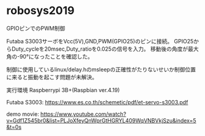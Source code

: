 # robosys2019

GPIOピンでのPWM制御

Futaba S3003サーボをVcc(5V),GND,PWM(GPIO25)のピンに接続。
GPIO25からDuty_cycleを20msec,Duty_ratioを0.025の信号を入力。
移動後の角度が最大角の-90°になったことを確認した。

制御に使用しているlinux/delay.hのmsleepの正確性がたりないせいか制御位置に来ると振動を起こす問題が未解決。 

実行環境
Raspberrypi 3B+(Raspbian ver.4.19)

Futaba S3003:
https://www.es.co.th/schemetic/pdf/et-servo-s3003.pdf

demo movie:
https://www.youtube.com/watch?v=Gdf1Z545br0&list=PLJoXfeyQnWprGtHGRYL409WqVNBVkjSzu&index=5&t=0s


